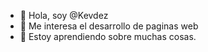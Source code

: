 - 👋 Hola, soy @Kevdez
- 👀 Me interesa el desarrollo de paginas web
- 🌱 Estoy aprendiendo sobre muchas cosas.
